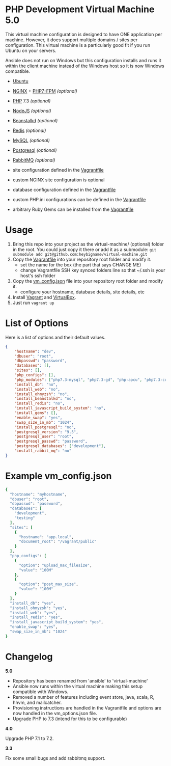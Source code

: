 PHP Development Virtual Machine 5.0
===============

This virtual machine configuration is designed to have ONE application per machine. However, it does support multiple domains / sites per configuration. This virtual machine is a particularly good fit if you run Ubuntu on your servers.

Ansible does not run on Windows but this configuration installs and runs it within the client machine instead of the Windows host so it is now Windows compatible.

- [Ubuntu](http://www.ubuntu.com/) 
- [NGINX](http://nginx.org/) + [PHP7-FPM](http://php-fpm.org/) _(optional)_
- [PHP](http://php.net/) 7.3 _(optional)_
- [NodeJS](http://nodejs.org/) _(optional)_
- [Beanstalkd](http://kr.github.io/beanstalkd/) _(optional)_
- [Redis](http://redis.io) _(optional)_
- [MySQL](https://mysql.com) _(optional)_
- [Postgresql](https://www.postgresql.org/) _(optional)_
- [RabbitMQ](https://www.rabbitmq.com/) _(optional)_

- site configuration defined in the [Vagrantfile](https://github.com/heybigname/virtual-machine/blob/master/Vagrantfile)
- custom NGINX site configuration is optional
- database configuration defined in the [Vagrantfile](https://github.com/heybigname/virtual-machine/blob/master/Vagrantfile)
- custom PHP.ini configurations can be defined in the [Vagrantfile](https://github.com/heybigname/virtual-machine/blob/master/Vagrantfile)
- arbitrary Ruby Gems can be installed from the [Vagrantfile](https://github.com/heybigname/virtual-machine/blob/master/Vagrantfile)

# Usage

1. Bring this repo into your project as the virtual-machine/ (optional) folder in the root. You could just copy it there or add it as a submodule: `git submodule add git@github.com:heybigname/virtual-machine.git`
2. Copy the [Vagrantfile](https://github.com/heybigname/virtual-machine/blob/master/Vagrantfile) into your repository root folder and modify it.
    - set the name for the box (the part that says CHANGE ME)
    - change Vagrantfile SSH key synced folders line so that ~/.ssh is your host's ssh folder
3. Copy the [vm_config.json](https://github.com/heybigname/virtual-machine/blob/master/vm_config.json) file into your repository root folder and modify it.
    - configure your hostname, database details, site details, etc
4. Install [Vagrant](http://vagrantup.com) and [VirtualBox](https://www.virtualbox.org/).
5. Just run `vagrant up`

# List of Options

Here is a list of options and their default values.

```json
{
    "hostname": "dev",
    "dbuser": "root",
    "dbpasswd": "password",
    "databases": [],
    "sites": [],
    "php_configs": [],
    "php_modules": ["php7.3-mysql", "php7.3-gd", "php-apcu", "php7.3-curl", "php7.3-intl", "php-memcached"],
    "install_db": "no",
    "install_web": "no",
    "install_ohmyzsh": "no",
    "install_beanstalkd": "no",
    "install_redis": "no",
    "install_javascript_build_system": "no",
    "install_gems": [],
    "enable_swap": "yes",
    "swap_size_in_mb": "1024",
    "install_postgresql": "no",
    "postgresql_version": "9.5",
    "postgresql_user": "root",
    "postgresql_passwd": "password",
    "postgresql_databases": ["development"],
    "install_rabbit_mq": "no"
}
```

# Example vm_config.json

```ruby
{
  "hostname": "myhostname",
  "dbuser": "root",
  "dbpasswd": "password",
  "databases": [
    "development",
    "testing"
  ],
  "sites": [
    {
      "hostname": "app.local",
      "document_root": "/vagrant/public"
    }
  ],
  "php_configs": [
    {
      "option": "upload_max_filesize",
      "value": "100M"
    },
    {
      "option": "post_max_size",
      "value": "100M"
    }
  ],
  "install_db": "yes",
  "install_ohmyzsh": "yes",
  "install_web": "yes",
  "install_redis": "yes",
  "install_javascript_build_system": "yes",
  "enable_swap": "yes",
  "swap_size_in_mb": "1024"
}
```

Changelog
=========

**5.0**

- Repository has been renamed from 'ansible' to 'virtual-machine'
- Ansible now runs within the virtual machine making this setup compatible with Windows.
- Removed a number of features including event store, java, scala, R, hhvm, and mailcatcher.
- Provisioning instructions are handled in the Vagrantfile and options are now handled in the vm_options.json file.
- Upgrade PHP to 7.3 (intend for this to be configurable)

**4.0**

Upgrade PHP 7.1 to 7.2.

**3.3**

Fix some small bugs and add rabbitmq support.
